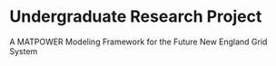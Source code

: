 # Undergraduate Research Project
A MATPOWER Modeling Framework for the Future New England Grid System
